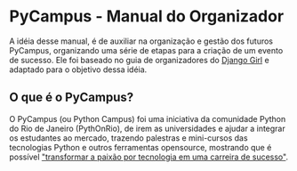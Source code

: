 # PyCampus - Manual do Organizador

A idéia desse manual, é de auxiliar na organização e gestão dos futuros PyCampus, organizando uma série de etapas para a criação de um evento de sucesso. Ele foi baseado no guia de organizadores do [Django Girl](https://www.gitbook.com/book/djangogirls/django-girls-organizer-s-guide) e adaptado para o objetivo dessa idéia.

## O que é o PyCampus?

O PyCampus (ou Python Campus) foi uma iniciativa da comunidade Python do Rio de Janeiro (PythOnRio), de irem as universidades e ajudar a integrar os estudantes ao mercado, trazendo palestras e mini-cursos das tecnologias Python e outros ferramentas opensource, mostrando que é possível ["transformar a paixão por tecnologia em uma carreira de sucesso"](http://wiki.python.org.br/PythOnCampus).